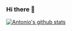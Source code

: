 ### Hi there 👋

<!--
**imber-web/imber-web** is a ✨ _special_ ✨ repository because its `README.md` (this file) appears on your GitHub profile.

Here are some ideas to get you started:

- 🔭 I’m currently working on ...
- 🌱 I’m currently learning ...
- 👯 I’m looking to collaborate on ...
- 🤔 I’m looking for help with ...
- 💬 Ask me about ...
- 📫 How to reach me: ...
- 😄 Pronouns: ...
- ⚡ Fun fact: ...
-->

[![Antonio's github stats](https://github-readme-stats.vercel.app/api?username=imberZsk&theme=dark&count_private=true)](https://github.com/anuraghazra/github-readme-stats)
